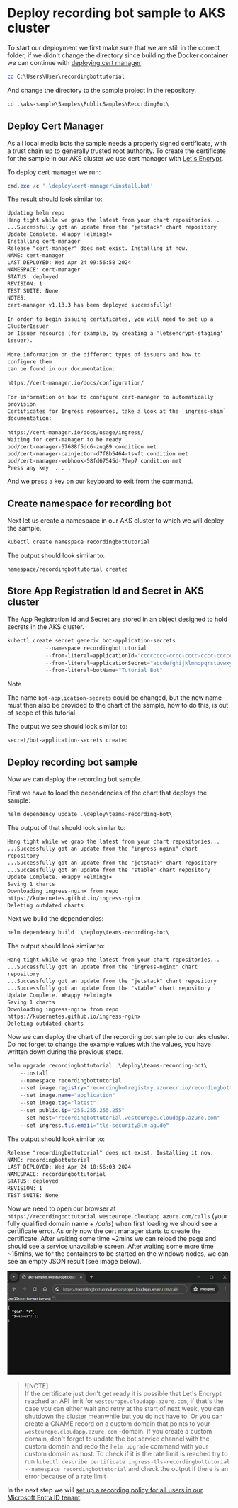 # Deploy recording bot sample to AKS cluster

To start our deployment we first make sure that we are still in the correct folder, if we didn't
change the directory since building the Docker container we can continue with [deploying cert manager](#deploy-cert-manager)

```powershell
cd C:\Users\User\recordingbottutorial
```

And change the directory to the sample project in the repository.

```powershell
cd .\aks-sample\Samples\PublicSamples\RecordingBot\
```

## Deploy Cert Manager

As all local media bots the sample needs a properly signed certificate, with a trust chain up to
generally trusted root authority. To create the certificate for the sample in our AKS cluster
we use cert manager with [Let's Encrypt](https://letsencrypt.org/).

To deploy cert manager we run:

```powershell
cmd.exe /c '.\deploy\cert-manager\install.bat'
```

The result should look similar to:

```text
Updating helm repo
Hang tight while we grab the latest from your chart repositories...
...Successfully got an update from the "jetstack" chart repository
Update Complete. ⎈Happy Helming!⎈
Installing cert-manager
Release "cert-manager" does not exist. Installing it now.
NAME: cert-manager
LAST DEPLOYED: Wed Apr 24 09:56:58 2024
NAMESPACE: cert-manager
STATUS: deployed
REVISION: 1
TEST SUITE: None
NOTES:
cert-manager v1.13.3 has been deployed successfully!

In order to begin issuing certificates, you will need to set up a ClusterIssuer
or Issuer resource (for example, by creating a 'letsencrypt-staging' issuer).

More information on the different types of issuers and how to configure them
can be found in our documentation:

https://cert-manager.io/docs/configuration/

For information on how to configure cert-manager to automatically provision
Certificates for Ingress resources, take a look at the `ingress-shim`
documentation:

https://cert-manager.io/docs/usage/ingress/
Waiting for cert-manager to be ready
pod/cert-manager-57688f5dc6-znq89 condition met
pod/cert-manager-cainjector-d7f8b5464-tswft condition met
pod/cert-manager-webhook-58fd67545d-7fwp7 condition met
Press any key  . . .
```

And we press a key on our keyboard to exit from the command.

## Create namespace for recording bot

Next let us create a namespace in our AKS cluster to which we will deploy the sample.

```powershell
kubectl create namespace recordingbottutorial
```

The output should look similar to:

```text
namespace/recordingbottutorial created
```

## Store App Registration Id and Secret in AKS cluster

The App Registration Id and Secret are stored in an object designed to hold secrets in the AKS cluster.

```powershell
kubectl create secret generic bot-application-secrets 
            --namespace recordingbottutorial
            --from-literal=applicationId="cccccccc-cccc-cccc-cccc-cccccccccccc"
            --from-literal=applicationSecret="abcdefghijklmnopqrstuvwxyz"
            --from-literal=botName="Tutorial Bot" 
```

> [!NOTE]  
> The name `bot-application-secrets` could be changed, but the new name must then also be provided
> to the chart of the sample, how to do this, is out of scope of this tutorial.

The output we see should look similar to:

```text
secret/bot-application-secrets created
```

## Deploy recording bot sample

Now we can deploy the recording bot sample.

First we have to load the dependencies of the chart that deploys the sample:

```powershell
helm dependency update .\deploy\teams-recording-bot\
```

The output of that should look similar to:

```text
Hang tight while we grab the latest from your chart repositories...
...Successfully got an update from the "ingress-nginx" chart repository
...Successfully got an update from the "jetstack" chart repository
...Successfully got an update from the "stable" chart repository
Update Complete. ⎈Happy Helming!⎈
Saving 1 charts
Downloading ingress-nginx from repo https://kubernetes.github.io/ingress-nginx
Deleting outdated charts
```

Next we build the dependencies:

```powershell
helm dependency build .\deploy\teams-recording-bot\
```

The output should look similar to:

```text
Hang tight while we grab the latest from your chart repositories...
...Successfully got an update from the "ingress-nginx" chart repository
...Successfully got an update from the "jetstack" chart repository
...Successfully got an update from the "stable" chart repository
Update Complete. ⎈Happy Helming!⎈
Saving 1 charts
Downloading ingress-nginx from repo https://kubernetes.github.io/ingress-nginx
Deleting outdated charts
```

Now we can deploy the chart of the recording bot sample to our aks cluster. Do not forget to change
the example values with the values, you have written down during the previous steps.

```powershell
helm upgrade recordingbottutorial .\deploy\teams-recording-bot\ 
    --install 
    --namespace recordingbottutorial 
    --set image.registry="recordingbotregistry.azurecr.io/recordingbottutorial" 
    --set image.name="application" 
    --set image.tag="latest" 
    --set public.ip="255.255.255.255" 
    --set host="recordingbottutorial.westeurope.cloudapp.azure.com" 
    --set ingress.tls.email="tls-security@lm-ag.de"  
```

The output should look similar to:

```text
Release "recordingbottutorial" does not exist. Installing it now.
NAME: recordingbottutorial
LAST DEPLOYED: Wed Apr 24 10:56:03 2024
NAMESPACE: recordingbottutorial
STATUS: deployed
REVISION: 1
TEST SUITE: None
```

Now we need to open our browser at `https://recordingbottutorial.westeurope.cloudapp.azure.com/calls`
(your fully qualified domain name + _/calls_) when first loading we should see a certificate error.
As only now the cert manager starts to create the certificate. After waiting some time ~2mins we can
reload the page and should see a service unavailable screen. After waiting some more time ~15mins,
we for the containers to be started on the windows nodes, we can see an empty JSON result (see image below).

![Working result page](../../images/screenshot-no-calls-web-page.png)

> ![NOTE]  
> If the certificate just don't get ready it is possible that Let's Encrypt reached an API limit
> for `westeurope.cloudapp.azure.com`, if that's the case you can either wait and retry at the
> start of next week, you can shutdown the cluster meanwhile but you do not have to. Or you can
> create a CNAME record on a custom domain that points to your `westeurope.cloudapp.azure.com`
> -domain. If you create a custom domain, don't forget to update the bot service channel with the
> custom domain and redo the `helm upgrade` command with your custom domain as host. To check if
> it is the rate limit is reached try to run `kubectl describe certificate ingress-tls-recordingbottutorial --namespace recordingbottutorial`
> and check the output if there is an error because of a rate limit

In the next step we will [set up a recording policy for all users in our Microsoft Entra ID tenant](./6-policy.md).
